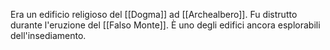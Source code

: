 Era un edificio religioso del [[Dogma]] ad [[Archealbero]]. Fu distrutto durante l'eruzione del [[Falso Monte]]. È uno degli edifici ancora esplorabili dell'insediamento.
